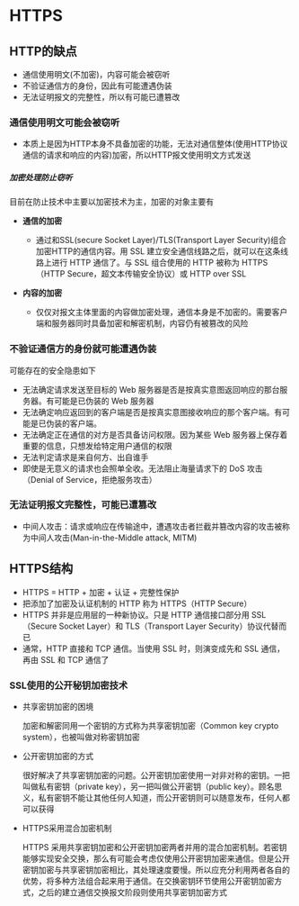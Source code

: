 # HTTPS

## HTTP的缺点

* 通信使用明文(不加密)，内容可能会被窃听
* 不验证通信方的身份，因此有可能遭遇伪装
* 无法证明报文的完整性，所以有可能已遭篡改

### 通信使用明文可能会被窃听

* 本质上是因为HTTP本身不具备加密的功能，无法对通信整体(使用HTTP协议通信的请求和响应的内容)加密，所以HTTP报文使用明文方式发送

##### 加密处理防止窃听

目前在防止技术中主要以加密技术为主，加密的对象主要有

* **通信的加密**
    * 通过和SSL(secure Socket Layer)/TLS(Transport Layer Security)组合加密HTTP的通信内容。用 SSL 建立安全通信线路之后，就可以在这条线路上进行 HTTP 通信了。与 SSL 组合使用的 HTTP 被称为 HTTPS（HTTP Secure，超文本传输安全协议）或 HTTP over SSL
    
* **内容的加密**
    * 仅仅对报文主体里面的内容做加密处理，通信本身是不加密的。需要客户端和服务器同时具备加密和解密机制，内容仍有被篡改的风险

### 不验证通信方的身份就可能遭遇伪装

可能存在的安全隐患如下

* 无法确定请求发送至目标的 Web 服务器是否是按真实意图返回响应的那台服务器。有可能是已伪装的 Web 服务器 
* 无法确定响应返回到的客户端是否是按真实意图接收响应的那个客户端。有可能是已伪装的客户端。
* 无法确定正在通信的对方是否具备访问权限。因为某些 Web 服务器上保存着重要的信息，只想发给特定用户通信的权限
* 无法判定请求是来自何方、出自谁手
* 即使是无意义的请求也会照单全收。无法阻止海量请求下的 DoS 攻击（Denial of Service，拒绝服务攻击）

### 无法证明报文完整性，可能已遭篡改

* 中间人攻击：请求或响应在传输途中，遭遇攻击者拦截并篡改内容的攻击被称为中间人攻击(Man-in-the-Middle attack, MITM)

## HTTPS结构

* HTTPS = HTTP + 加密 + 认证 + 完整性保护
* 把添加了加密及认证机制的 HTTP 称为 HTTPS（HTTP Secure）
* HTTPS 并非是应用层的一种新协议。只是 HTTP 通信接口部分用 SSL（Secure Socket Layer）和 TLS（Transport Layer Security）协议代替而已
* 通常，HTTP 直接和 TCP 通信。当使用 SSL 时，则演变成先和 SSL 通信，再由 SSL 和 TCP 通信了

### SSL使用的公开秘钥加密技术

* 共享密钥加密的困境

    加密和解密同用一个密钥的方式称为共享密钥加密（Common key crypto system），也被叫做对称密钥加密
    
* 公开密钥加密的方式

    很好解决了共享密钥加密的问题。公开密钥加密使用一对非对称的密钥。一把叫做私有密钥（private key），另一把叫做公开密钥（public key）。顾名思义，私有密钥不能让其他任何人知道，而公开密钥则可以随意发布，任何人都可以获得
* HTTPS采用混合加密机制

    HTTPS 采用共享密钥加密和公开密钥加密两者并用的混合加密机制。若密钥能够实现安全交换，那么有可能会考虑仅使用公开密钥加密来通信。但是公开密钥加密与共享密钥加密相比，其处理速度要慢。所以应充分利用两者各自的优势，将多种方法组合起来用于通信。在交换密钥环节使用公开密钥加密方式，之后的建立通信交换报文阶段则使用共享密钥加密方式 